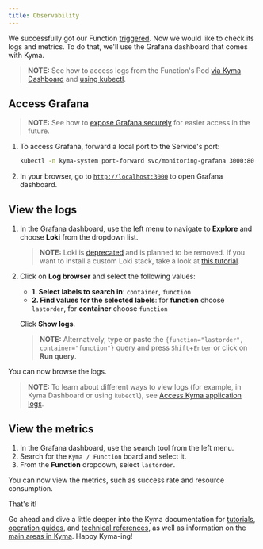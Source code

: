 ```yaml
---
title: Observability
---
```


We successfully got our Function [triggered](04-trigger-workload-with-event.md).
Now we would like to check its logs and metrics. 
To do that, we'll use the Grafana dashboard that comes with Kyma.

> **NOTE:** See how to access logs from the Function's Pod [via Kyma Dashboard](../04-operation-guides/operations/obsv-01-access-logs.md#kubernetes-logs-in-kyma-dashboard) and [using kubectl](../04-operation-guides/operations/obsv-01-access-logs.md#kubernetes-logs-using-kubectl). 

## Access Grafana

> **NOTE:** See how to [expose Grafana securely](../04-operation-guides/security/sec-06-access-expose-grafana.md) for easier access in the future.

1. To access Grafana, forward a local port to the Service's port:
    ```bash
    kubectl -n kyma-system port-forward svc/monitoring-grafana 3000:80
    ```
2. In your browser, go to [`http://localhost:3000`](http://localhost:3000) to open Grafana dashboard.

## View the logs

1. In the Grafana dashboard, use the left menu to navigate to **Explore** and choose **Loki** from the dropdown list.

    > **NOTE:** Loki is [deprecated](https://kyma-project.io/blog/2022/11/2/loki-deprecation/) and is planned to be removed. If you want to install a custom Loki stack, take a look at [this tutorial](https://github.com/kyma-project/examples/tree/main/loki).

2. Click on **Log browser** and select the following values:
   - **1. Select labels to search in**: `container`, `function`
   - **2. Find values for the selected labels**: for **function** choose `lastorder`, for **container** choose `function` 
   
   Click **Show logs**.

    > **NOTE:** Alternatively, type or paste the `{function="lastorder", container="function"}` query and press `Shift`+`Enter` or click on **Run query**. 

You can now browse the logs.  

   > **NOTE:** To learn about different ways to view logs (for example, in Kyma Dashboard or using `kubectl`), see [Access Kyma application logs](../04-operation-guides/operations/obsv-01-access-logs.md).

## View the metrics

1. In the Grafana dashboard, use the search tool from the left menu.
2. Search for the `Kyma / Function` board and select it. 
3. From the **Function** dropdown, select `lastorder`.

You can now view the metrics, such as success rate and resource consumption.

That's it! 

Go ahead and dive a little deeper into the Kyma documentation for [tutorials](../03-tutorials), [operation guides](../04-operation-guides), and [technical references](../05-technical-reference), as well as information on the [main areas in Kyma](../01-overview/main-areas). Happy Kyma-ing!